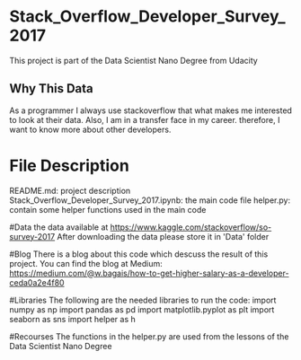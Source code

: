 # Stack_Overflow_Developer_Survey_2017
This project is part of the Data Scientist Nano Degree from Udacity
## Why This Data
As a programmer I always use stackoverflow that what makes me interested to look at their data. Also, I am in a transfer face in my career. therefore, I want to know more about other developers.

# File Description
README.md: project description
Stack_Overflow_Developer_Survey_2017.ipynb: the main code file
helper.py: contain some helper functions used in the main code

#Data
the data available at https://www.kaggle.com/stackoverflow/so-survey-2017
After downloading the data please store it in 'Data' folder

#Blog
There is a blog about this code which descuss the result of this project.
You can find the blog at Medium: https://medium.com/@w.bagais/how-to-get-higher-salary-as-a-developer-ceda0a2e4f80  

#Libraries
The following are the needed libraries to run the code:
import numpy as np
import pandas as pd
import matplotlib.pyplot as plt
import seaborn as sns
import helper as h

#Recourses
The functions in the helper.py are used from the lessons of the Data Scientist Nano Degree
